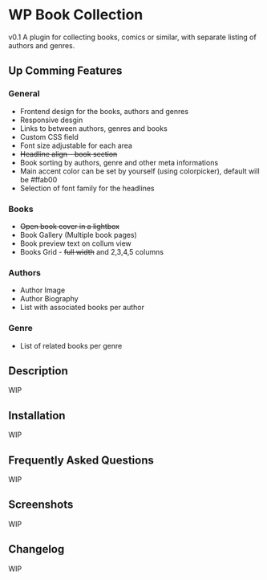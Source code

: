 # WP Book Collection #

v0.1 A plugin for collecting books, comics or similar, with separate listing of authors and genres.

## Up Comming Features ##

### General ###

* Frontend design for the books, authors and genres
* Responsive desgin
* Links to between authors, genres and books
* Custom CSS field
* Font size adjustable for each area
* ~~Headline align - book section~~
* Book sorting by authors, genre and other meta informations
* Main accent color can be set by yourself (using colorpicker), default will be #ffab00
* Selection of font family for the headlines

### Books ###

* ~~Open book cover in a lightbox~~
* Book Gallery (Multiple book pages)
* Book preview text on collum view
* Books Grid - ~~full width~~ and 2,3,4,5 columns

### Authors ###

* Author Image
* Author Biography
* List with associated books per author

### Genre ###

* List of related books per genre

## Description ##

WIP

## Installation ##

WIP

## Frequently Asked Questions ##

WIP

## Screenshots ##

WIP

## Changelog ##

WIP


